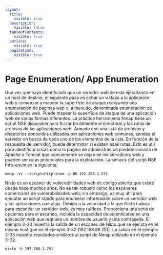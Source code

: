 ```yaml
---
layout:
  title:
    visible: true
  description:
    visible: false
  tableOfContents:
    visible: true
  outline:
    visible: true
  pagination:
    visible: true
---
```


# Page Enumeration/ App Enumeration

Una vez que haya identificado que un servidor web se está ejecutando en un host de destino, el siguiente paso es echar un vistazo a la aplicación web y comenzar a mapear la superficie de ataque realizando una enumeración de páginas web o, a menudo, denominada enumeración de aplicaciones web. Puede mapear la superficie de ataque de una aplicación web de varias formas diferentes. La práctica herramienta Nmap tiene un script NSE disponible para forzar brutalmente el directorio y las rutas de archivos de las aplicaciones web. Armado con una lista de archivos y directorios conocidos utilizados por aplicaciones web comunes, sondea el servidor en busca de cada uno de los elementos de la lista. En función de la respuesta del servidor, puede determinar si existen esas rutas. Esto es útil para identificar cosas como la página de administración predeterminada de Apache o Tomcat que comúnmente se dejan en los servidores web y pueden ser rutas potenciales para la explotación. La sintaxis del script NSE http-enum es la siguiente:

```
nmap -sV --script=http-enum -p 80 192.168.1.251
```

Nikto es un escáner de vulnerabilidades web de código abierto que existe desde hace muchos años. No es tan robusto como los escáneres comerciales de vulnerabilidades web; sin embargo, es muy útil para ejecutar un script rápido para enumerar información sobre un servidor web y las aplicaciones que aloja. Debido a la velocidad a la que Nikto trabaja para escanear un servidor web, es muy ruidoso. Proporciona una serie de opciones para el escaneo, incluida la capacidad de autenticarse en una aplicación web que requiere un nombre de usuario y una contraseña. El ejemplo 3-33 muestra la salida de un escaneo de Nikto que se ejecuta en el mismo host que en el ejemplo 3-32 (192.168.88.251). La salida en el ejemplo 3-33 muestra resultados similares al script de Nmap utilizado en el ejemplo 3-32.

```
nikto -h 192.168.1.251
```
